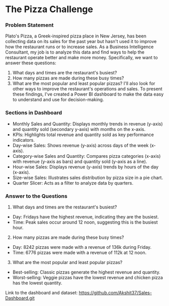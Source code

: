 # The Pizza Challenge
### Problem Statement
Plato's Pizza, a Greek-inspired pizza place in New Jersey, has been collecting data on its sales for the past year but hasn't used it to improve how the restaurant runs or to increase sales. As a Business Intelligence Consultant, my job is to analyze this data and find ways to help the restaurant operate better and make more money. Specifically, we want to answer these questions:
1.	What days and times are the restaurant's busiest?
2.	How many pizzas are made during these busy times?
3.	What are the most popular and least popular pizzas?
I'll also look for other ways to improve the restaurant's operations and sales. To present these findings, I've created a Power BI dashboard to make the data easy to understand and use for decision-making.

### Sections in Dashboard
* Monthly Sales and Quantity: Displays monthly trends in revenue (y-axis) and quantity sold (secondary y-axis) with months on the x-axis.
* KPIs: Highlights total revenue and quantity sold as key performance indicators.
* Day-wise Sales: Shows revenue (y-axis) across days of the week (x-axis).
* Category-wise Sales and Quantity: Compares pizza categories (x-axis) with revenue (y-axis as bars) and quantity sold (y-axis as a line).
* Hour-wise Sales: Displays revenue (y-axis) trends by hours of the day (x-axis).
* Size-wise Sales: Illustrates sales distribution by pizza size in a pie chart.
* Quarter Slicer: Acts as a filter to analyze data by quarters.

### Answer to the Questions
1.	What days and times are the restaurant's busiest?
* Day: Fridays have the highest revenue, indicating they are the busiest.
* Time: Peak sales occur around 12 noon, suggesting this is the busiest hour.

2.	How many pizzas are made during these busy times?
* Day: 8242 pizzas were made with a revenue of 136k during Friday.
* Time: 6776 pizzas were made with a revenue of 112k at 12 noon.

3.	What are the most popular and least popular pizzas?
* Best-selling: Classic pizzas generate the highest revenue and quantity.
* Worst-selling: Veggie pizzas have the lowest revenue and chicken pizza has the lowest quantity.

Link to the dashboard and dataset: https://github.com/Akshit37/Sales-Dashboard.git
